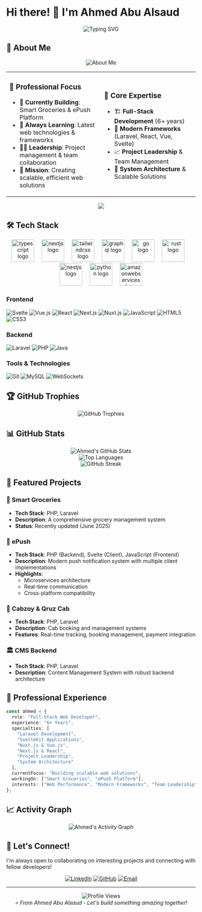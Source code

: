 # Hi there! 👋 I'm Ahmed Abu Alsaud

<div align="center">
  <img src="https://readme-typing-svg.herokuapp.com?font=Fira+Code&size=30&pause=1000&color=2196F3&center=true&vCenter=true&width=600&lines=Full-Stack+Web+Developer;6%2B+Years+of+Experience;Laravel+%7C+SvelteKit+%7C+Nuxt+%7C+Next.js;Building+Scalable+Web+Solutions" alt="Typing SVG" />
</div>

## 🚀 About Me

<div align="center">
  <img src="https://readme-typing-svg.herokuapp.com?font=Fira+Code&size=22&pause=1000&color=58A6FF&center=true&vCenter=true&width=800&lines=Passionate+Full-Stack+Developer;6%2B+Years+Building+Web+Solutions;Expert+in+Modern+Frameworks;Leading+Development+Teams" alt="About Me" />
</div>

<table align="center">
<tr>
<td width="50%">

### 💼 Professional Focus
- 🔭 **Currently Building**: Smart Groceries & ePush Platform
- 🌱 **Always Learning**: Latest web technologies & frameworks
- 👨‍💼 **Leadership**: Project management & team collaboration
- 🎯 **Mission**: Creating scalable, efficient web solutions

</td>
<td width="50%">

### 🎯 Core Expertise
- 🏗️ **Full-Stack Development** (6+ years)
- 🚀 **Modern Frameworks** (Laravel, React, Vue, Svelte)
- 📈 **Project Leadership** & Team Management
- 🔧 **System Architecture** & Scalable Solutions

</td>
</tr>
</table>

<div align="center">
  <img src="https://capsule-render.vercel.app/api?type=waving&color=gradient&height=100&section=footer&text=Building%20the%20Future%20of%20Web&fontSize=16&fontColor=ffffff&animation=twinkling" />
</div>

## 🛠️ Tech Stack

<div align="center">
  <img src="https://skillicons.dev/icons?i=ts" height="60" alt="typescript logo"  />
  <img width="12" />
  <img src="https://skillicons.dev/icons?i=nextjs" height="60" alt="nextjs logo"  />
  <img width="12" />
  <img src="https://skillicons.dev/icons?i=tailwind" height="60" alt="tailwindcss logo"  />
  <img width="12" />
  <img src="https://skillicons.dev/icons?i=graphql" height="60" alt="graphql logo"  />
  <img width="12" />
  <img src="https://skillicons.dev/icons?i=go" height="60" alt="go logo"  />
  <img width="12" />
  <img src="https://skillicons.dev/icons?i=rust" height="60" alt="rust logo"  />
  <img width="12" />
  <img src="https://skillicons.dev/icons?i=nestjs" height="60" alt="nestjs logo"  />
  <img width="12" />
  <img src="https://skillicons.dev/icons?i=py" height="60" alt="python logo"  />
  <img width="12" />
  <img src="https://skillicons.dev/icons?i=aws" height="60" alt="amazonwebservices logo"  />
</div>

### Frontend
![Svelte](https://img.shields.io/badge/Svelte-FF3E00?style=for-the-badge&logo=svelte&logoColor=white)
![Vue.js](https://img.shields.io/badge/Vue.js-35495E?style=for-the-badge&logo=vue.js&logoColor=4FC08D)
![React](https://img.shields.io/badge/React-20232A?style=for-the-badge&logo=react&logoColor=61DAFB)
![Next.js](https://img.shields.io/badge/Next.js-000000?style=for-the-badge&logo=next.js&logoColor=white)
![Nuxt.js](https://img.shields.io/badge/Nuxt.js-00DC82?style=for-the-badge&logo=nuxt.js&logoColor=white)
![JavaScript](https://img.shields.io/badge/JavaScript-F7DF1E?style=for-the-badge&logo=javascript&logoColor=black)
![HTML5](https://img.shields.io/badge/HTML5-E34F26?style=for-the-badge&logo=html5&logoColor=white)
![CSS3](https://img.shields.io/badge/CSS3-1572B6?style=for-the-badge&logo=css3&logoColor=white)

### Backend
![Laravel](https://img.shields.io/badge/Laravel-FF2D20?style=for-the-badge&logo=laravel&logoColor=white)
![PHP](https://img.shields.io/badge/PHP-777BB4?style=for-the-badge&logo=php&logoColor=white)
![Java](https://img.shields.io/badge/Java-ED8B00?style=for-the-badge&logo=java&logoColor=white)

### Tools & Technologies
![Git](https://img.shields.io/badge/Git-F05032?style=for-the-badge&logo=git&logoColor=white)
![MySQL](https://img.shields.io/badge/MySQL-4479A1?style=for-the-badge&logo=mysql&logoColor=white)
![WebSockets](https://img.shields.io/badge/WebSockets-4F4F4F?style=for-the-badge&logo=websocket&logoColor=white)

## 🏆 GitHub Trophies

<div align="center">
  <img src="https://github-profile-trophy.vercel.app/?username=ahmed-abualsaud&theme=tokyonight&no-frame=true&no-bg=true&margin-w=4&column=7" alt="GitHub Trophies" />
</div>

## 📊 GitHub Stats

<div align="center">
  <img src="https://github-readme-stats.vercel.app/api?username=ahmed-abualsaud&show_icons=true&theme=tokyonight&hide_border=true&count_private=true" alt="Ahmed's GitHub Stats" />
</div>

<div align="center">
  <img src="https://github-readme-stats.vercel.app/api/top-langs/?username=ahmed-abualsaud&layout=compact&theme=tokyonight&hide_border=true" alt="Top Languages" />
</div>

<div align="center">
  <img src="https://github-readme-streak-stats.herokuapp.com/?user=ahmed-abualsaud&theme=tokyonight&hide_border=true" alt="GitHub Streak" />
</div>

## 🌟 Featured Projects

### 🛒 Smart Groceries
- **Tech Stack**: PHP, Laravel
- **Description**: A comprehensive grocery management system
- **Status**: Recently updated (June 2025)

### 📱 ePush
- **Tech Stack**: PHP (Backend), Svelte (Client), JavaScript (Frontend)
- **Description**: Modern push notification system with multiple client implementations
- **Highlights**: 
  - Microservices architecture
  - Real-time communication
  - Cross-platform compatibility

### 🚖 Cabzoy & Qruz Cab
- **Tech Stack**: PHP, Laravel
- **Description**: Cab booking and management systems
- **Features**: Real-time tracking, booking management, payment integration

### 🏛️ CMS Backend
- **Tech Stack**: PHP, Laravel
- **Description**: Content Management System with robust backend architecture

## 🎯 Professional Experience

```typescript
const ahmed = {
  role: "Full-Stack Web Developer",
  experience: "6+ Years",
  specialties: [
    "Laravel Development",
    "SvelteKit Applications",
    "Nuxt.js & Vue.js",
    "Next.js & React",
    "Project Leadership",
    "System Architecture"
  ],
  currentFocus: "Building scalable web solutions",
  workingOn: ["Smart Groceries", "ePush Platform"],
  interests: ["Web Performance", "Modern Frameworks", "Team Leadership"]
};
```

## 📈 Activity Graph

<div align="center">
  <img src="https://github-readme-activity-graph.vercel.app/graph?username=ahmed-abualsaud&theme=tokyo-night&hide_border=true" alt="Ahmed's Activity Graph" />
</div>

## 🤝 Let's Connect!

I'm always open to collaborating on interesting projects and connecting with fellow developers!

<div align="center">
  
[![LinkedIn](https://img.shields.io/badge/LinkedIn-0077B5?style=for-the-badge&logo=linkedin&logoColor=white)](https://linkedin.com/in/ahmed-abualsaud)
[![GitHub](https://img.shields.io/badge/GitHub-100000?style=for-the-badge&logo=github&logoColor=white)](https://github.com/ahmed-abualsaud)
[![Email](https://img.shields.io/badge/Email-D14836?style=for-the-badge&logo=gmail&logoColor=white)](mailto:ahmed.abualsaud@example.com)

</div>

---

<div align="center">
  <img src="https://komarev.com/ghpvc/?username=ahmed-abualsaud&label=Profile%20views&color=0e75b6&style=flat" alt="Profile Views" />
</div>

<div align="center">
  <i>⭐️ From Ahmed Abu Alsaud - Let's build something amazing together!</i>
</div>
